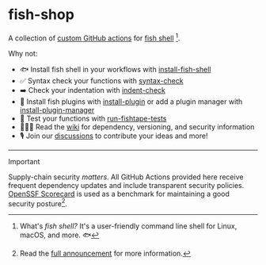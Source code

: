 <h1>fish-shop</h1>

A collection of [custom GitHub actions](https://docs.github.com/en/actions/creating-actions/about-custom-actions) for [fish shell](https://fishshell.com/) [^1].

Why not:

- 🐟 Install fish shell in your workflows with [install-fish-shell](https://github.com/fish-shop/install-fish-shell)
- ✅ Syntax check your functions with [syntax-check](https://github.com/fish-shop/syntax-check)
- ➡️ Check your indentation with [indent-check](https://github.com/fish-shop/indent-check)
- 🔌 Install fish plugins with [install-plugin](https://github.com/fish-shop/install-plugin) or add a plugin manager with [install-plugin-manager](https://github.com/fish-shop/install-plugin-manager)
- 🧪 Test your functions with [run-fishtape-tests](https://github.com/fish-shop/run-fishtape-tests)
- 👨🏻‍🏫 Read the [wiki](https://github.com/fish-shop/discussions/wiki) for dependency, versioning, and security information
- 🎙 Join our [discussions](https://github.com/orgs/fish-shop/discussions) to contribute your ideas and more!

<hr>

> [!IMPORTANT]
> Supply-chain security _matters_. All GitHub Actions provided here receive frequent dependency updates and include transparent security policies. [OpenSSF Scorecard](https://securityscorecards.dev) is used as a benchmark for maintaining a good security posture[^2].

[^1]: What's _fish shell?_ It's a user-friendly command line shell for Linux, macOS, and more. 🐟
[^2]: Read the [full announcement](https://github.com/orgs/fish-shop/discussions/4) for more information.
